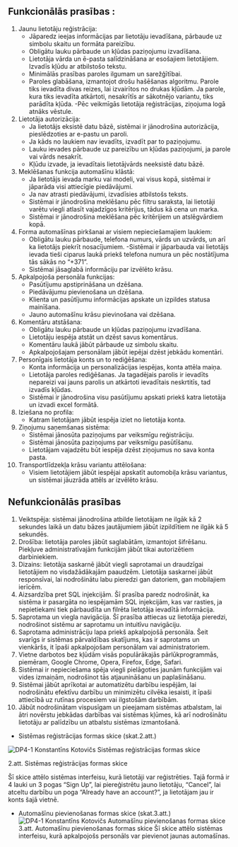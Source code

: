 ## Funkcionālās prasības :

1. Jaunu lietotāju reģistrācija:
    - Jāparedz ieejas informācijas par lietotāju ievadīšana, pārbaude uz simbolu skaitu un formāta pareizību.
    - Obligātu lauku pārbaude un kļūdas paziņojumu izvadīšana.
    - Lietotāja vārda un ē-pasta salīdzināšana ar esošajiem lietotājiem. Izvadīs kļūdu ar atbilstošo tekstu.
    - Minimālās prasības paroles ilgumam un sarežģītībai.
    - Paroles glabāšana, izmantojot drošu hašēšanas algoritmu. Parole tiks ievadīta divas reizes, lai izvairītos no drukas kļūdām. Ja parole, kura tiks ievadīta atkārtoti, nesakrītīs ar sākotnējo variantu, tiks parādīta kļūda.
    -Pēc veikmīgās lietotāja reģistrācijas, ziņojuma logā atnāks vēstule.
2. Lietotāja autorizācija:
    - Ja lietotājs eksistē datu bāzē, sistēmai ir jānodrošina autorizācija, pieslēdzoties ar e-pastu un paroli.
    - Ja kāds no laukiem nav ievadīts, izvadīt par to paziņojumu.
    - Lauku ievades pārbaude uz pareizību un kļūdas paziņojumi, ja parole vai vārds nesakrīt.
    - Kļūdu izvade, ja ievadītais lietotājvārds neeksistē datu bāzē.
3. Meklēšanas funkcija automašīnu klāstā:
    - Ja lietotājs ievada marku vai modeli, vai visus kopā, sistēmai ir jāparāda visi attiecīgie piedāvājumi.
    - Ja nav atrasti piedāvājumi, izvadīsies atbilstošs teksts.
    - Sistēmai ir jānodrošina meklēšanu pēc filtru saraksta, lai lietotāji varētu viegli atlasīt vajadzīgos kritērijus, tādus kā cena un marka.
    - Sistēmai ir jānodrošina meklēšana pēc kritērijiem un atslēgvārdiem kopā.
4. Forma automašīnas pirkšanai ar visiem nepieciešamajiem laukiem:
    - Obligātu lauku pārbaude, telefona numurs, vārds un uzvārds, un arī ka lietotājs piekrīt nosacījumiem.
    -Sistēmai ir jāparbauda vai lietotājs ievada tieši ciparus laukā priekš telefona numura un pēc nostātījuma tās sākās no “+371”.
    - Sistēmai jāsaglabā informāciju par izvēlēto krāsu.
5. Apkalpojoša personāla funkcijas:
    - Pasūtījumu apstiprināšana un dzēšana.
    - Piedāvājumu pievienošana un dzēšana.
    - Klienta un pasūtījumu informācijas apskate un izpildes statusa mainīšana.
    - Jauno automašīnu krāsu pievinošana vai dzēšana.
6. Komentāru atstāšana:
    - Obligātu lauku pārbaude un kļūdas paziņojumu izvadīšana.
    - Lietotāju iespēja atstāt un dzēst savus komentārus.
    - Komentāru laukā jābūt pārbaude uz simbolu skaitu.
    - Apkalpojošajam personālam jābūt iepējai dzēst jebkādu komentāri.
7. Personīgais lietotāja konts un to rediģēšana:
    - Konta informācija un personalizācijas iespējas, konta attēla maiņa.
    - Lietotāja paroles rediģēšanas. Ja tagadējais parolis ir ievadīts nepareizi vai jauns parolis un atkārtoti ievadītais neskrtitīs, tad izvadīs kļūdas.
    - Sistēmai ir jānodrošina visu pasūtījumu apskati priekš katra lietotāja un izvadi excel formātā.
8. Iziešana no profila:
    - Katram lietotājam jābūt iespēja iziet no lietotāja konta.
9. Ziņojumu saņemšanas sistēma:
    - Sistēmai jānosūta paziņojums par veiksmīgu reģistrāciju.
    - Sistēmai jānosūta paziņojums par veiksmīgu pasūtīšanu.
    - Lietotājam vajadzētu būt iespēja dzēst ziņojumus no sava konta pasta.
10. Transportlīdzekļa krāsu variantu attēlošana:
    - Visiem lietotājiem jābūt iespējai apskatīt automobiļa krāsu variantus, un sistēmai jāuzrāda attēls ar izvēlēto krāsu.
## Nefunkcionālās prasības
1. Veiktspēja: sistēmai jānodrošina atbilde lietotājam ne ilgāk kā 2 sekundes laikā un datu bāzes jautājumiem jābūt izpildītiem ne ilgāk kā 5 sekundēs.
2. Drošība: lietotāja paroles jābūt saglabātām, izmantojot šifrēšanu. Piekļuve administratīvajām funkcijām jābūt tikai autorizētiem darbiniekiem.
3. Dizains: lietotāja saskarnē jābūt viegli saprotamai un draudzīgai lietotājiem no visdažādākajām paaudzēm. Lietotāja saskarnei jābūt responsīvai, lai nodrošinātu labu pieredzi gan datoriem, gan mobilajiem ierīcēm.  
4. Aizsardzība pret SQL injekcijām. Šī prasība paredz nodrošināt, ka sistēma ir pasargāta no iespējamām SQL injekcijām, kas var rasties, ja nepietiekami tiek pārbaudīta un filrēta lietotāja ievadītā informācija.
5. Saprotama un viegla navigācija. Šī prasība attiecas uz lietotāja pieredzi, nodrošinot sistēmu ar saprotamu un intuitīvu navigāciju.
6. Saprotama administrāciju lapa priekš apkalpojošā personāla. Šeit svarīgs ir sistēmas pārvaldības skatījums, kas ir saprotams un vienkāršs, it īpaši apkalpojošam personālam vai administratoriem.
7. Vietne darbotos bez kļūdām visās populārākajās pārlūkprogrammās, piemēram, Google Chrome, Opera, Firefox, Edge, Safari.
8. Sistēmai ir nepieciešama spēja viegli pielāgoties jaunām funkcijām vai vides izmaiņām, nodrošinot tās atjaunināšanu un paplašināšanu.
9. Sistēmai jābūt aprīkotai ar automatizētu darbību iespējām, lai nodrošinātu efektīvu darbību un minimizētu cilvēka iesaisti, it īpaši attiecībā uz rutīnas procesiem vai ilgstošām darbībām.
10. Jābūt nodrošinātam vispusīgam un pieejamam sistēmas atbalstam, lai ātri novērstu jebkādas darbības vai sistēmas kļūmes, kā arī nodrošinātu lietotāju ar palīdzību un atbalstu sistēmas izmantošanā.

* Sistēmas reģistrācijas formas skice (skat.2.att.)

![DP4-1 Konstantīns Kotovičs Sistēmas reģistrācijas formas skice](https://media.discordapp.net/attachments/968604972730155058/1210658086860226600/Sistemas_registracijas_formas_skice.png?ex=65eb5c34&is=65d8e734&hm=22417d44e6a61e78f547bcf2fb5df630cc349d95774291fb298d7c8208c1908c&=&format=webp&quality=lossless)

2.att. Sistēmas reģistrācijas formas skice

Šī skice attēlo sistēmas interfeisu, kurā lietotāji var reģistrēties. Tajā formā ir 4 lauki un 3 pogas “Sign Up”, lai piereģistrētu jauno lietotāju, “Cancel”, lai atceltu darbību un poga “Already have an account?”, ja lietotājam jau ir konts šajā vietnē.

* Automašīnu pievienošanas formas skice (skat.3.att.)
![DP4-1 Konstantīns Kotovičs Automašīnu pievienošanas formas skice](https://media.discordapp.net/attachments/968604972730155058/1210658086407110677/Automasinu_pievienosanas_formas_skice.png?ex=65eb5c34&is=65d8e734&hm=10440ca2588cdeda56883cedd1ede2c5a537e83654c1dc7775c0c34366175dc6&=&format=webp&quality=lossless)
3.att. Automašīnu pievienošanas formas skice
Šī skice attēlo sistēmas interfeisu, kurā apkalpojošs personāls var pievienot jaunas automašīnas.

